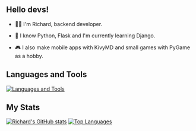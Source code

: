 ## Hello devs!

- :man_technologist: I'm Richard, backend developer.

- :book: I know Python, Flask and I'm currently learning Django.

- :video_game: I also make mobile apps with KivyMD
  and small games with PyGame as a hobby.

## Languages and Tools
[![Languages and Tools](https://skills.thijs.gg/icons?i=html,css,js,py,flask,django,git)](https://skills.thijs.gg)


## My Stats
[![Richard's GitHub stats](https://github-readme-stats.vercel.app/api?username=RichardSouzza&theme=github_dark)](https://github.com/anuraghazra/github-readme-stats)
[![Top Languages](https://github-readme-stats.vercel.app/api/top-langs/?username=RichardSouzza&layout=compact&theme=github_dark)](https://github.com/anuraghazra/github-readme-stats)
